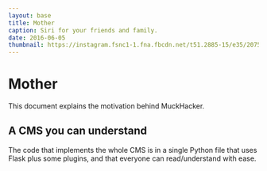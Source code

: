```yaml
---
layout: base
title: Mother
caption: Siri for your friends and family.
date: 2016-06-05
thumbnail: https://instagram.fsnc1-1.fna.fbcdn.net/t51.2885-15/e35/20759856_318357938574251_5519888215017783296_n.jpg
---
```


# Mother

This document explains the motivation behind MuckHacker.

## A CMS you can understand

The code that implements the whole CMS is in a single Python file that uses Flask plus some plugins, and that everyone can read/understand with ease.
